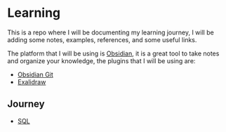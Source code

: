 # Learning

This is a repo where I will be documenting my learning journey, I will be adding some notes, examples, references, and some useful links.

The platform that I will be using is [Obsidian](https://obsidian.md/), it is a great tool to take notes and organize your knowledge, the plugins that I will be using are:

- [Obsidian Git](https://github.com/denolehov/obsidian-git)
- [Exalidraw](https://github.com/zsviczian/obsidian-excalidraw-plugin)

## Journey

- [SQL](./SQL%20Learning/README.md)
